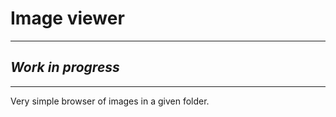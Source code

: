 # Image viewer

---

## ___Work in progress___

---

Very simple browser of images in a given folder.
